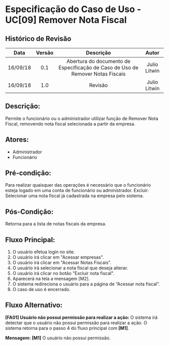 # Especificação do Caso de Uso - UC[09] Remover Nota Fiscal

## Histórico de Revisão
| Data | Versão | Descrição | Autor |
|:----:|:------:|:---------:|:-----:|
| 16/09/18 | 0.1 | Abertura do documento de Especificação de Caso de Uso de Remover Notas Fiscais | Julio Litwin |
| 16/09/18 | 1.0 | Revisão | Julio Litwin |

## Descrição:
Permite o funcionário ou o administrador utilizar função de Remover Nota Fiscal, removendo nota fiscal selecionada a partir da empresa.

## Atores:
* Administrador
* Funcionário

## Pré-condição:
Para realizar quaisquer das operações é necessário que o funcionário esteja logado em uma conta de funcionário ou administrador.
Excluir: Selecionar uma nota fiscal já cadastrada na empresa pelo sistema.

## Pós-Condição:
Retorna para a lista de notas fiscais da empresa.

## Fluxo Principal:
1. O usuário efetua login no site.
2. O usuário irá clicar em "Acessar empresas".
3. O usuário irá clicar em "Acessar Notas Fiscais".
4. O usuário irá selecionar a nota fiscal que deseja alterar.
5. O usuário irá clicar no botão "Excluir nota fiscal".
6. Aparecerá na tela a mensagem [M2].
7. O sistema redireciona o usuário para a página de “Acessar nota fiscal”.
8. O caso de uso é encerrado.

## Fluxo Alternativo:
**[FA01] Usuário não possui permissão para realizar a ação:**
O sistema irá detectar que o usuário não possui permissão para realizar a ação.
O sistema retorna para o passo 4 do fluxo principal com **[M1]**.

**Mensagem:**
**[M1]** O usuário não possui permissão.
